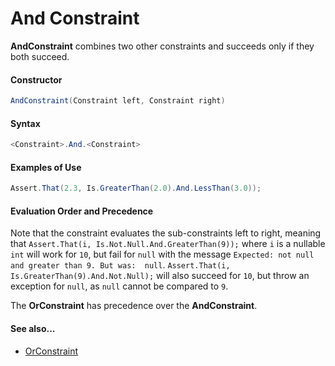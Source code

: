 # And Constraint


**AndConstraint** combines two other constraints and succeeds only if they both succeed.

#### Constructor

```csharp
AndConstraint(Constraint left, Constraint right)
```

#### Syntax

```csharp
<Constraint>.And.<Constraint>
```

#### Examples of Use

```csharp
Assert.That(2.3, Is.GreaterThan(2.0).And.LessThan(3.0));
```

#### Evaluation Order and Precedence

Note that the constraint evaluates the sub-constraints left to right, meaning that 
`Assert.That(i, Is.Not.Null.And.GreaterThan(9));` where `i` is a nullable `int` will work for `10`, 
but fail for `null` with the message `Expected: not null and greater than 9. But was:  null`.
`Assert.That(i, Is.GreaterThan(9).And.Not.Null);` will also succeed for `10`, but throw an exception for `null`, as `null` cannot be compared to `9`.

The **OrConstraint** has precedence over the **AndConstraint**.

#### See also...
 * [OrConstraint](OrConstraint.md)
